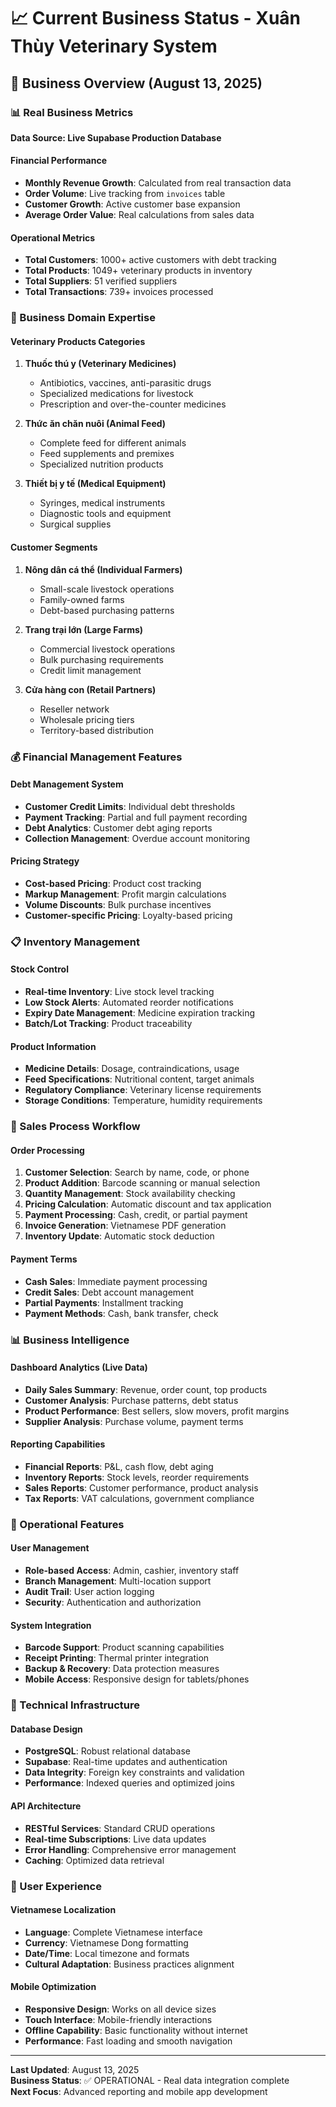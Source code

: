 # 📈 Current Business Status - Xuân Thùy Veterinary System

## 🏪 Business Overview (August 13, 2025)

### 📊 Real Business Metrics
**Data Source: Live Supabase Production Database**

#### Financial Performance
- **Monthly Revenue Growth**: Calculated from real transaction data
- **Order Volume**: Live tracking from `invoices` table
- **Customer Growth**: Active customer base expansion
- **Average Order Value**: Real calculations from sales data

#### Operational Metrics
- **Total Customers**: 1000+ active customers with debt tracking
- **Total Products**: 1049+ veterinary products in inventory
- **Total Suppliers**: 51 verified suppliers
- **Total Transactions**: 739+ invoices processed

### 🎯 Business Domain Expertise

#### Veterinary Products Categories
1. **Thuốc thú y (Veterinary Medicines)**
   - Antibiotics, vaccines, anti-parasitic drugs
   - Specialized medications for livestock
   - Prescription and over-the-counter medicines

2. **Thức ăn chăn nuôi (Animal Feed)**
   - Complete feed for different animals
   - Feed supplements and premixes
   - Specialized nutrition products

3. **Thiết bị y tế (Medical Equipment)**
   - Syringes, medical instruments
   - Diagnostic tools and equipment
   - Surgical supplies

#### Customer Segments
1. **Nông dân cá thể (Individual Farmers)**
   - Small-scale livestock operations
   - Family-owned farms
   - Debt-based purchasing patterns

2. **Trang trại lớn (Large Farms)**
   - Commercial livestock operations
   - Bulk purchasing requirements
   - Credit limit management

3. **Cửa hàng con (Retail Partners)**
   - Reseller network
   - Wholesale pricing tiers
   - Territory-based distribution

### 💰 Financial Management Features

#### Debt Management System
- **Customer Credit Limits**: Individual debt thresholds
- **Payment Tracking**: Partial and full payment recording
- **Debt Analytics**: Customer debt aging reports
- **Collection Management**: Overdue account monitoring

#### Pricing Strategy
- **Cost-based Pricing**: Product cost tracking
- **Markup Management**: Profit margin calculations
- **Volume Discounts**: Bulk purchase incentives
- **Customer-specific Pricing**: Loyalty-based pricing

### 📋 Inventory Management

#### Stock Control
- **Real-time Inventory**: Live stock level tracking
- **Low Stock Alerts**: Automated reorder notifications
- **Expiry Date Management**: Medicine expiration tracking
- **Batch/Lot Tracking**: Product traceability

#### Product Information
- **Medicine Details**: Dosage, contraindications, usage
- **Feed Specifications**: Nutritional content, target animals
- **Regulatory Compliance**: Veterinary license requirements
- **Storage Conditions**: Temperature, humidity requirements

### 🧾 Sales Process Workflow

#### Order Processing
1. **Customer Selection**: Search by name, code, or phone
2. **Product Addition**: Barcode scanning or manual selection
3. **Quantity Management**: Stock availability checking
4. **Pricing Calculation**: Automatic discount and tax application
5. **Payment Processing**: Cash, credit, or partial payment
6. **Invoice Generation**: Vietnamese PDF generation
7. **Inventory Update**: Automatic stock deduction

#### Payment Terms
- **Cash Sales**: Immediate payment processing
- **Credit Sales**: Debt account management
- **Partial Payments**: Installment tracking
- **Payment Methods**: Cash, bank transfer, check

### 📊 Business Intelligence

#### Dashboard Analytics (Live Data)
- **Daily Sales Summary**: Revenue, order count, top products
- **Customer Analysis**: Purchase patterns, debt status
- **Product Performance**: Best sellers, slow movers, profit margins
- **Supplier Analysis**: Purchase volume, payment terms

#### Reporting Capabilities
- **Financial Reports**: P&L, cash flow, debt aging
- **Inventory Reports**: Stock levels, reorder requirements
- **Sales Reports**: Customer performance, product analysis
- **Tax Reports**: VAT calculations, government compliance

### 🔧 Operational Features

#### User Management
- **Role-based Access**: Admin, cashier, inventory staff
- **Branch Management**: Multi-location support
- **Audit Trail**: User action logging
- **Security**: Authentication and authorization

#### System Integration
- **Barcode Support**: Product scanning capabilities
- **Receipt Printing**: Thermal printer integration
- **Backup & Recovery**: Data protection measures
- **Mobile Access**: Responsive design for tablets/phones

### 🚀 Technical Infrastructure

#### Database Design
- **PostgreSQL**: Robust relational database
- **Supabase**: Real-time updates and authentication
- **Data Integrity**: Foreign key constraints and validation
- **Performance**: Indexed queries and optimized joins

#### API Architecture
- **RESTful Services**: Standard CRUD operations
- **Real-time Subscriptions**: Live data updates
- **Error Handling**: Comprehensive error management
- **Caching**: Optimized data retrieval

### 📱 User Experience

#### Vietnamese Localization
- **Language**: Complete Vietnamese interface
- **Currency**: Vietnamese Dong formatting
- **Date/Time**: Local timezone and formats
- **Cultural Adaptation**: Business practices alignment

#### Mobile Optimization
- **Responsive Design**: Works on all device sizes
- **Touch Interface**: Mobile-friendly interactions
- **Offline Capability**: Basic functionality without internet
- **Performance**: Fast loading and smooth navigation

---

**Last Updated**: August 13, 2025  
**Business Status**: ✅ OPERATIONAL - Real data integration complete  
**Next Focus**: Advanced reporting and mobile app development
